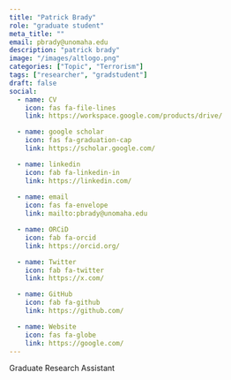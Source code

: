 ```yaml
---
title: "Patrick Brady"
role: "graduate student"
meta_title: ""
email: pbrady@unomaha.edu
description: "patrick brady"
image: "/images/altlogo.png"
categories: ["Topic", "Terrorism"]
tags: ["researcher", "gradstudent"]
draft: false
social:
  - name: CV
    icon: fas fa-file-lines
    link: https://workspace.google.com/products/drive/

  - name: google scholar
    icon: fas fa-graduation-cap
    link: https://scholar.google.com/

  - name: linkedin
    icon: fab fa-linkedin-in
    link: https://linkedin.com/
  
  - name: email
    icon: fas fa-envelope
    link: mailto:pbrady@unomaha.edu

  - name: ORCiD
    icon: fab fa-orcid
    link: https://orcid.org/

  - name: Twitter
    icon: fab fa-twitter
    link: https://x.com/

  - name: GitHub
    icon: fab fa-github
    link: https://github.com/

  - name: Website
    icon: fas fa-globe
    link: https://google.com/
---
```

Graduate Research Assistant
<!--more-->